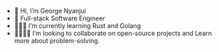 - 👋 Hi, I’m George Nyanjui 
- 🧲 Full-stack Software Engineer  
- 👨🏿‍💻 I’m currently learning Rust and Golang
- 🫱🏿‍🫲🏾 I’m looking to collaborate on open-source projects and Learn more about problem-solving.



 

<!---
ohthebrave/ohthebrave is a ✨ special ✨ repository because its `README.md` (this file) appears on your GitHub profile.
You can click the Preview link to take a look at your changes.
--->
